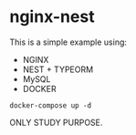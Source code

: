 # nginx-nest

This is a simple example using:
* NGINX
* NEST + TYPEORM
* MySQL
* DOCKER


```
docker-compose up -d
```

ONLY STUDY PURPOSE.
